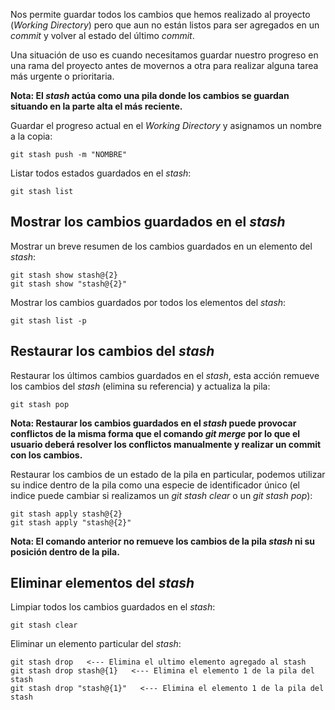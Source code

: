 Nos permite guardar todos los cambios que hemos realizado al proyecto (*Working Directory*) pero que aun no están listos para ser agregados en un *commit* y volver al estado del último *commit*.

Una situación de uso es cuando necesitamos guardar nuestro progreso en una rama del proyecto antes de movernos a otra para realizar alguna tarea más urgente o prioritaria.

**Nota: El *stash* actúa como una pila donde los cambios se guardan situando en la parte alta el más reciente.**

Guardar el progreso actual en el *Working Directory* y asignamos un nombre a la copia:

```
git stash push -m "NOMBRE"
```

Listar todos estados guardados en el *stash*:

```
git stash list
```
## Mostrar los cambios guardados en el *stash*

Mostrar un breve resumen de los cambios guardados en un elemento del *stash*:

```
git stash show stash@{2}
git stash show "stash@{2}"
```

Mostrar los cambios guardados por todos los elementos del *stash*:

```
git stash list -p
```
## Restaurar los cambios del *stash*

Restaurar los últimos cambios guardados en el *stash*, esta acción remueve los cambios del *stash* (elimina su referencia) y actualiza la pila:

```
git stash pop
```

**Nota: Restaurar los cambios guardados en el *stash* puede provocar conflictos de la misma forma que el comando *git merge* por lo que el usuario deberá resolver los conflictos manualmente y realizar un commit con los cambios.**

Restaurar los cambios de un estado de la pila en particular, podemos utilizar su indice dentro de la pila como una especie de identificador único (el indice puede cambiar si realizamos un *git stash clear* o un *git stash pop*):

```
git stash apply stash@{2}
git stash apply "stash@{2}"
```

**Nota: El comando anterior no remueve los cambios de la pila *stash* ni su posición dentro de la pila.**
## Eliminar elementos del *stash*

Limpiar todos los cambios guardados en el *stash*:

```
git stash clear
```

Eliminar un elemento particular del *stash*:

```
git stash drop   <--- Elimina el ultimo elemento agregado al stash
git stash drop stash@{1}   <--- Elimina el elemento 1 de la pila del stash
git stash drop "stash@{1}"   <--- Elimina el elemento 1 de la pila del stash
```